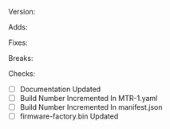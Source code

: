 Version:

Adds:

Fixes:

Breaks:



Checks:
- [ ] Documentation Updated
- [ ] Build Number Incremented In MTR-1.yaml
- [ ] Build Number Incremented In manifest.json
- [ ] firmware-factory.bin Updated